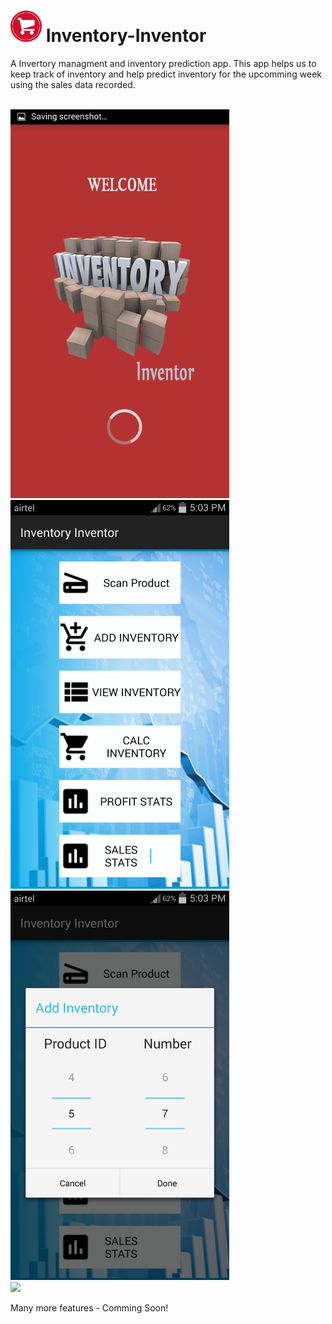 <h1><img src="icon.png" width="50px" height="50px"/> Inventory-Inventor</h1>
<p>A Invertory managment and inventory prediction app. 
This app helps us to keep track of inventory and help predict inventory for the upcomming week using the sales data recorded.</p>
<br/>

<img src="Screenshots/Screenshot_1.png" width="350px"/>
<br/>
<img src="Screenshots/Screenshot_2.png" width="350px"/>
<br/>
<img src="Screenshots/Screenshot_3.png" width="350px"/>
<br/>
<img src="Screenshots/Screenshot_4.png."/>

<p>Many more features - Comming Soon!</p>
